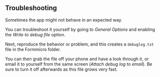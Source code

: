 ## Troubleshooting

Sometimes the app might not behave in an expected way.  

You can troubleshoot it yourself by going to *General Options* and enabling the *Write to debug file* option.  

Next, reproduce the behavior or problem, and this creates a `debuglog.txt` file in the Formmicro folder.

You can then grab the file off your phone and have a look through it, or email it to yourself from the same screen (*Attach debug log to email*).  Be sure to turn it off afterwards as this file grows very fast.   